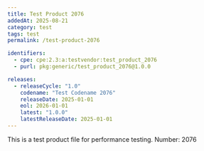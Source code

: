 ```yaml
---
title: Test Product 2076
addedAt: 2025-08-21
category: test
tags: test
permalink: /test-product-2076

identifiers:
  - cpe: cpe:2.3:a:testvendor:test_product_2076
  - purl: pkg:generic/test_product_2076@1.0.0

releases:
  - releaseCycle: "1.0"
    codename: "Test Codename 2076"
    releaseDate: 2025-01-01
    eol: 2026-01-01
    latest: "1.0.0"
    latestReleaseDate: 2025-01-01
---
```


This is a test product file for performance testing. Number: 2076

